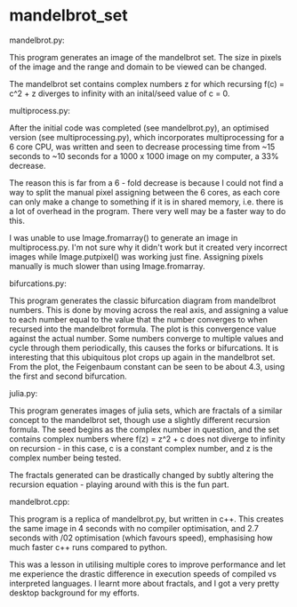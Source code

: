 # mandelbrot_set
 

mandelbrot.py:

This program generates an image of the mandelbrot set. The size in pixels of the image and the range and domain to be viewed can be changed.

The mandelbrot set contains complex numbers z for which recursing f(c) = c^2 + z diverges to infinity with an inital/seed value of c = 0.


multiprocess.py:

After the initial code was completed (see mandelbrot.py), an optimised version (see multiprocessing.py), which incorporates multiprocessing for 
a 6 core CPU, was written and seen to decrease processing time from ~15 seconds to ~10 seconds for a 1000 x 1000 image on my computer, a 33% decrease.

The reason this is far from a 6 - fold decrease is because I could not find a way to split the manual pixel assigning between the 6 cores,
as each core can only make a change to something if it is in shared memory, i.e. there is a lot of overhead in the program. There very well may be a faster way to do this.

I was unable to use Image.fromarray() to generate an image in multiprocess.py. I'm not sure why it didn't work but it created very incorrect images
while Image.putpixel() was working just fine. Assigning pixels manually is much slower than using Image.fromarray.

bifurcations.py:

This program generates the classic bifurcation diagram from mandelbrot numbers. 
This is done by moving across the real axis, and assigning a value to each number equal to the value that the number converges to when 
recursed into the mandelbrot formula. The plot is this convergence value against the actual number. Some numbers converge to multiple values and cycle through them periodically,
this causes the forks or bifurcations.
It is interesting that this ubiquitous plot crops up again in the mandelbrot set.
From the plot, the Feigenbaum constant can be seen to be about 4.3, using the first and second bifurcation.

julia.py:

This program generates images of julia sets, which are fractals of a similar concept to the mandelbrot set, though use a slightly different recursion formula.
The seed begins as the complex number in question, and the set contains complex numbers where f(z) = z^2 + c does not diverge to infinity on recursion - in this
case, c is a constant complex number, and z is the complex number being tested.

The fractals generated can be drastically changed by subtly altering the recursion equation - playing around with this is the fun part.

mandelbrot.cpp:

This program is a replica of mandelbrot.py, but written in c++. This creates the same image in 4 seconds with no compiler optimisation, and 2.7 seconds with /02 optimisation (which favours speed), emphasising how much faster c++ runs compared to python.

This was a lesson in utilising multiple cores to improve performance and let me experience the drastic difference in execution speeds of compiled vs interpreted languages.
I learnt more about fractals, and I got a very pretty desktop background for my efforts.



